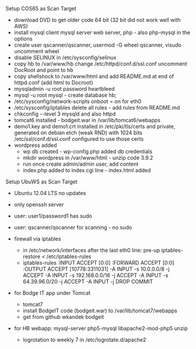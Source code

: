 Setup COS65 as Scan Target
- download DVD to get older code 64 bit (32 bit did not work well with AWS)
- install mysql client mysql server web server, php - also php-mysql in the options 
- create user qscanner/qscanner, usermod -G wheel qscanner, visudo uncomment wheel
- disable SELINUX in /etc/sysconfig/selinux
- copy hb to /var/www/hb change /etc/httpd/conf.d/ssl.conf uncomment DocRoot and point to hb
- copy shellshock to /var/www/html and add README.md at end of httpd.conf (add html to Docroot)
- mysqladmin -u root password heartbleed
- mysql -u root mysql - create database hb;
- /etc/sysconfig/network-scripts onboot = on for eth0
- /etc/sysconfig/iptables delete all rules - add rules from README.md
- chkconfig --level 3 mysqld and also httpd
- tomcat6 installed - bodgeit.war in /var/lib/tomcat6/webapps
- demo1.key and demo1.crt installed in /etc/pki/tls/certs and private, generated on debian etch (weak RND) with 1024 bits
  /etc/ssl/conf.d/ssl.conf configured to use those certs
- wordpress added
  - wp db created - wp-config.php added db credentials 
  - mkdir wordpress in /var/www/html - unzip code 3.9.2
  - run once create admin/admin user, add content
  - index.php added to index.cgi line - index.html added

Setup UbuWS as Scan Target
- Ubuntu 12.04 LTS no updates
- only openssh server
- user: user1/password1 has sudo
- user: qscanner/qscanner for scanning - no sudo
- firewall via iptables
  - in /etc/network/interfaces after the last eth0 line:
    pre-up iptables-restore < /etc/iptables-rules
  - iptables-rules
  :INPUT ACCEPT [0:0]
  :FORWARD ACCEPT [0:0]
  :OUTPUT ACCEPT [10778:3311031]
  -A INPUT -s 10.0.0.0/8 -j ACCEPT
  -A INPUT -s 192.168.0.0/16 -j ACCEPT
  -A INPUT -s 64.39.96.0/20 -j ACCEPT
  -A INPUT -j DROP
  COMMIT

- for Bodge IT app under Tomcat
  - tomcat7
  - install BodgeIT code (bodgeit.war) to /var/lib/tomcat7/webapps
  - get from github wkandek bodgeit

- for HB webapp: mysql-server php5-mysql libapache2-mod-php5 unzip
  - logrotation to weekly 7 in /etc/logrotate.d/apache2

